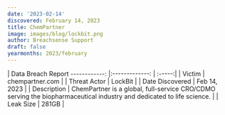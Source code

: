 ```yaml
---
date: '2023-02-14'
discovered: February 14, 2023
title: ChemPartner
image: images/blog/lockbit.png
author: Breachsense Support
draft: false
yearmonths: 2023/february
---
```



| Data Breach Report
------------:     |:-------------:    | :-----:|
| Victim      | chempartner.com      | 
| Threat Actor      | LockBit      | 
| Date Discovered      | Feb 14, 2023      | 
| Description      | ChemPartner is a global, full-service CRO/CDMO serving the biopharmaceutical industry and dedicated to life science.      | 
| Leak Size      | 281GB      | 

